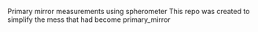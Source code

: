 Primary mirror measurements using spherometer
This repo was created to simplify the mess that had become primary_mirror
